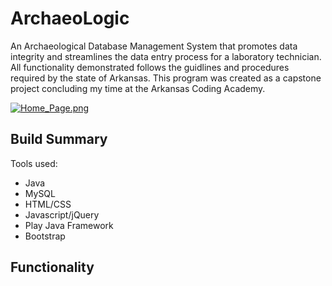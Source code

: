 # ArchaeoLogic
An Archaeological Database Management System that promotes data integrity and streamlines the data entry process for
a laboratory technician. All functionality demonstrated follows the guidlines and procedures required by the state of
Arkansas. This program was created as a capstone project concluding my time at the Arkansas Coding Academy.

[![Home_Page.png](https://i.postimg.cc/tgBf894w/Home_Page.png)](https://postimg.cc/Z9yVdt3x)

## Build Summary
Tools used:
- Java
- MySQL
- HTML/CSS
- Javascript/jQuery
- Play Java Framework
- Bootstrap

## Functionality


